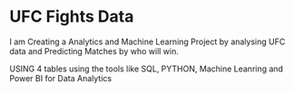 # UFC Fights Data

I am Creating a Analytics and Machine Learning Project by analysing UFC data and Predicting Matches by who will win.

USING 4 tables
using the tools like SQL, PYTHON, Machine Leanring and Power BI for Data Analytics
